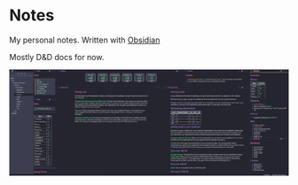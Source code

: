 # Notes

My personal notes. Written with [Obsidian](https://obsidian.md/)

Mostly D&D docs for now.

![Screenshot of my D&D setup in Obsidian](./assets/screenshot.png)
